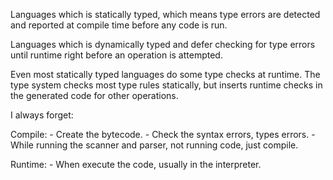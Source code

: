 Languages which is statically typed, which means type errors are detected and reported at compile time before any code is run.

Languages which is dynamically typed and defer checking for type errors until runtime right before an operation is attempted.


Even most statically typed languages do some type checks at runtime. The type system checks most type rules statically, but inserts runtime checks in the generated code for other operations.


I always forget:

Compile:
    - Create the bytecode.
    - Check the syntax errors, types errors.
    - While running the scanner and parser, not running code, just compile.


Runtime:
    - When execute the code, usually in the interpreter.
